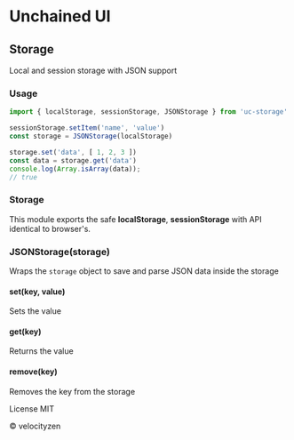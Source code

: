 # Unchained UI

## Storage

Local and session storage with JSON support

### Usage

```js
import { localStorage, sessionStorage, JSONStorage } from 'uc-storage'

sessionStorage.setItem('name', 'value')
const storage = JSONStorage(localStorage)

storage.set('data', [ 1, 2, 3 ])
const data = storage.get('data')
console.log(Array.isArray(data));
// true

```

### Storage

This module exports the safe **localStorage**, **sessionStorage** with API identical to browser's.

### JSONStorage(storage)

Wraps the `storage` object to save and parse JSON data inside the storage

#### set(key, value)

Sets the value

#### get(key)

Returns the value

#### remove(key)

Removes the key from the storage

License MIT

© velocityzen
